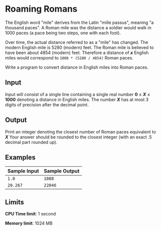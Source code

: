# Roaming Romans

The English word "mile" derives from the Latin "mille passus", meaning "a thousand paces". A Roman mile was the distance a soldier would walk in 1000 paces (a pace being two steps, one with each foot).

Over time, the actual distance referred to as a "mile" has changed. The modern English mile is 5280 (modern) feet. The Roman mile is believed to have been about 4854 (modern) feet. Therefore a distance of _**x**_ English miles would correspond to `1000 * (5280 / 4854)` Roman paces.

Write a program to convert distance in English miles into Roman paces.

## Input

Input will consist of a single line containing a single real number **0** ≤ _**X**_ ≤ **1000** denoting a distance in English miles. The number _**X**_ has at most 3 digits of precision after the decimal point.

## Output

Print an integer denoting the closest number of Roman paces equivalent to _**X**_ Your answer should be rounded to the closest integer (with an exact .5 decimal part rounded up).

## Examples

Sample Input | Sample Output
-|-
`1.0` | `1088`
`20.267` | `22046`

## Limits

**CPU Time limit**: 1 second

**Memory limit**: 1024 MB